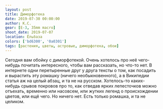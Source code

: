 ```yaml
---
layout: post
title: Диморфотека
date: 2019-07-30 00:00:00
author: К.С.
gear: [E-3, 35mm macro]
shoot_date: 2019-07-07
location: Ёльбаза
colors: ['bd6300', '0a0301']
tags: [растения, цветы, астровые, диморфотека, обои]
---
```

Сегодня вам обойку с диморфотекой. Очень хотелось про неё чего-нибудь почитать интересного, чтобы вам рассказать, но что-то нет. В интернете одни перетыренные друг у друга тексты о том, как посадить и вырастить эту ромашку (ничего необыкновенного), а в Википедии статья аж на целый абзац, и та не на русском. Хотелось-то каких-нибудь срывов покровов про то, как отведав ярких лепесточков можно отъехать, временно или насовсем, или жутких легенд о происхождении цветов, или ещё чего. Но ничего нет. Есть только ромашка, и та не целиком.
